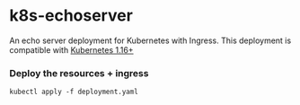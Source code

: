 # k8s-echoserver

An echo server deployment for Kubernetes with Ingress. This deployment is compatible with [Kubernetes 1.16+](https://kubernetes.io/blog/2019/09/18/kubernetes-1-16-release-announcement/)
<br>

### Deploy the resources + ingress

```
kubectl apply -f deployment.yaml
```

